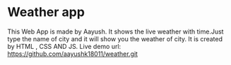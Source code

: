 # Weather app

This Web App is made by Aayush. It shows the live weather with time.Just type the name of city and it will show you the weather of city.
It is created by HTML , CSS AND JS.
Live demo url: https://github.com/aayushk18011/weather.git
